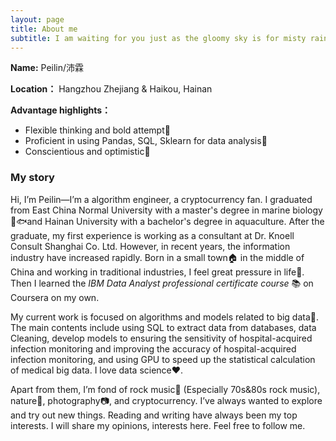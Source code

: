 ```yaml
---
layout: page
title: About me
subtitle: I am waiting for you just as the gloomy sky is for misty rain ;)
---
```


**Name:** Peilin/沛霖

**Location：** Hangzhou Zhejiang &  Haikou, Hainan

**Advantage highlights：**

- Flexible thinking and bold attempt💪
- Proficient in using Pandas, SQL, Sklearn for data analysis🔨
- Conscientious and optimistic🙂

### My story

Hi, I’m Peilin—I’m a algorithm engineer, a cryptocurrency fan. I graduated from East China Normal University with a master's degree in marine biology 🌊🐟and Hainan University with a bachelor's degree in aquaculture. After the graduate, my first experience is working as a consultant at Dr. Knoell Consult Shanghai Co. Ltd. However, in recent years, the information industry  have increased rapidly. Born in a small town🏠 in the middle of China and working in traditional industries, I feel great pressure in life🍐. Then I learned the *IBM Data Analyst professional certificate course* 📚 on Coursera on my own. 

My current work is focused on algorithms and models related to big data🏥.  The main contents include using SQL to extract data from databases, data Cleaning, develop models to ensuring the sensitivity of hospital-acquired infection monitoring and improving the accuracy of hospital-acquired infection monitoring, and using GPU to speed up the statistical calculation of medical big data. I love data science♥. 

Apart from them, I’m fond of rock music🎸 (Especially 70s&80s rock music), nature🌴, photography📷, and cryptocurrency.  I’ve always wanted to explore and try out new things. Reading and writing have always been my top interests. I will share my opinions, interests here. Feel free to follow me.
